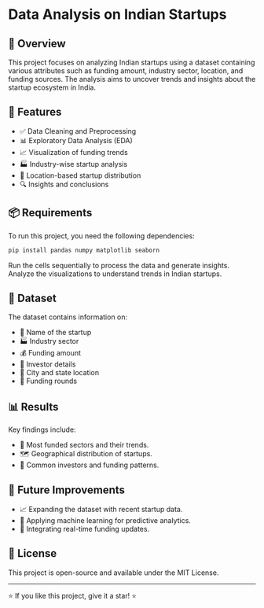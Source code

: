 # Data Analysis on Indian Startups

## 📌 Overview
This project focuses on analyzing Indian startups using a dataset containing various attributes such as funding amount, industry sector, location, and funding sources. The analysis aims to uncover trends and insights about the startup ecosystem in India.

## 🚀 Features
- ✅ Data Cleaning and Preprocessing
- 📊 Exploratory Data Analysis (EDA)
- 📈 Visualization of funding trends
- 🏭 Industry-wise startup analysis
- 📍 Location-based startup distribution
- 🔍 Insights and conclusions

## 📦 Requirements
To run this project, you need the following dependencies:
```sh
pip install pandas numpy matplotlib seaborn
```


Run the cells sequentially to process the data and generate insights. Analyze the visualizations to understand trends in Indian startups.

## 📂 Dataset
The dataset contains information on:
- 🏢 Name of the startup
- 🏭 Industry sector
- 💰 Funding amount
- 🤝 Investor details
- 📍 City and state location
- 🔄 Funding rounds

## 📊 Results
Key findings include:
- 📌 Most funded sectors and their trends.
- 🗺️ Geographical distribution of startups.
- 🤝 Common investors and funding patterns.

## 🚀 Future Improvements
- 📈 Expanding the dataset with recent startup data.
- 🧠 Applying machine learning for predictive analytics.
- 🔄 Integrating real-time funding updates.

## 📜 License
This project is open-source and available under the MIT License.



---
⭐ If you like this project, give it a star! ⭐

